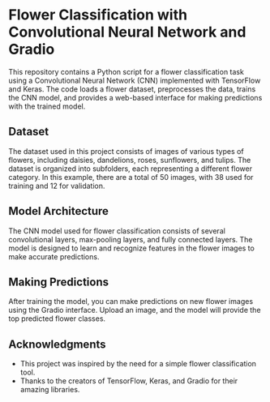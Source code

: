# Flower Classification with Convolutional Neural Network and Gradio

This repository contains a Python script for a flower classification task using a Convolutional Neural Network (CNN) implemented with TensorFlow and Keras. The code loads a flower dataset, preprocesses the data, trains the CNN model, and provides a web-based interface for making predictions with the trained model.

## Dataset 

The dataset used in this project consists of images of various types of flowers, including daisies, dandelions, roses, sunflowers, and tulips. The dataset is organized into subfolders, each representing a different flower category. In this example, there are a total of 50 images, with 38 used for training and 12 for validation.

## Model Architecture

The CNN model used for flower classification consists of several convolutional layers, max-pooling layers, and fully connected layers. The model is designed to learn and recognize features in the flower images to make accurate predictions.

## Making Predictions

After training the model, you can make predictions on new flower images using the Gradio interface. Upload an image, and the model will provide the top predicted flower classes.



## Acknowledgments

- This project was inspired by the need for a simple flower classification tool.
- Thanks to the creators of TensorFlow, Keras, and Gradio for their amazing libraries.

